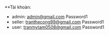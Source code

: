 \*\*Tài khoản:

-   admin: admin@gmail.com Password1
-   seller: tranthecong99@gmail.com Password1
-   user: tranmytam0508@gmail.com Password1
